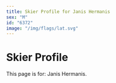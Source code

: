 ```yaml
---
title: Skier Profile for Janis Hermanis
sex: "M"
id: "6372"
image: "/img/flags/lat.svg" 
---
```


# Skier Profile

This page is for: Janis Hermanis.
    